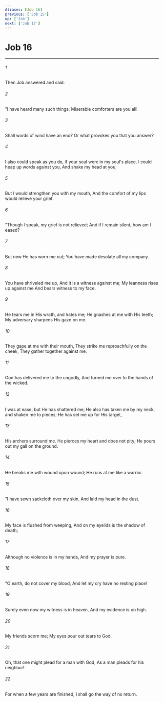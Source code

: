 ```yaml
---
Aliases: [Job 16]
previous: ['Job 15']
up: ['Job']
next: ['Job 17']
---
```

# Job 16

***


###### 1 
Then Job answered and said: 

###### 2 
"I have heard many such things; Miserable comforters are you all! 

###### 3 
Shall words of wind have an end? Or what provokes you that you answer? 

###### 4 
I also could speak as you do, If your soul were in my soul's place. I could heap up words against you, And shake my head at you; 

###### 5 
But I would strengthen you with my mouth, And the comfort of my lips would relieve your grief. 

###### 6 
"Though I speak, my grief is not relieved; And if I remain silent, how am I eased? 

###### 7 
But now He has worn me out; You have made desolate all my company. 

###### 8 
You have shriveled me up, And it is a witness against me; My leanness rises up against me And bears witness to my face. 

###### 9 
He tears me in His wrath, and hates me; He gnashes at me with His teeth; My adversary sharpens His gaze on me. 

###### 10 
They gape at me with their mouth, They strike me reproachfully on the cheek, They gather together against me. 

###### 11 
God has delivered me to the ungodly, And turned me over to the hands of the wicked. 

###### 12 
I was at ease, but He has shattered me; He also has taken me by my neck, and shaken me to pieces; He has set me up for His target, 

###### 13 
His archers surround me. He pierces my heart and does not pity; He pours out my gall on the ground. 

###### 14 
He breaks me with wound upon wound; He runs at me like a warrior. 

###### 15 
"I have sewn sackcloth over my skin, And laid my head in the dust. 

###### 16 
My face is flushed from weeping, And on my eyelids is the shadow of death; 

###### 17 
Although no violence is in my hands, And my prayer is pure. 

###### 18 
"O earth, do not cover my blood, And let my cry have no resting place! 

###### 19 
Surely even now my witness is in heaven, And my evidence is on high. 

###### 20 
My friends scorn me; My eyes pour out tears to God. 

###### 21 
Oh, that one might plead for a man with God, As a man pleads for his neighbor! 

###### 22 
For when a few years are finished, I shall go the way of no return.
